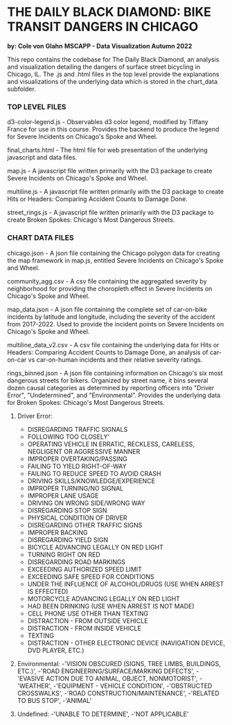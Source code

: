 # THE DAILY BLACK DIAMOND: BIKE TRANSIT DANGERS IN CHICAGO
**by: Cole von Glahn**
**MSCAPP - Data Visualization Autumn 2022**


This repo contains the codebase for The Daily Black Diamond, an analysis and visualization detailing the dangers of surface street bicycling in Chicago, IL. The .js and .html files in the top level provide the explanations and visualizations of the underlying data which is stored in the chart_data subfolder.

### TOP LEVEL FILES

d3-color-legend.js - Observables d3 color legend, modified by Tiffany France for use in this course. Provides the backend to produce the legend for Severe Incidents on Chicago's Spoke and Wheel.

final_charts.html - The html file for web presentation of the underlying javascript and data files.

map.js - A javascript file written primarily with the D3 package to create Severe Incidents on Chicago's Spoke and Wheel.

multiline.js - A javascript file written primarily with the D3 package to create Hits or Headers: Comparing Accident Counts to Damage Done.

street_rings.js - A javascript file written primarily with the D3 package to create Broken Spokes: Chicago's Most Dangerous Streets.

### CHART DATA FILES

chicago.json - A json file containing the Chicago polygon data for creating the map framework in map.js, entitled Severe Incidents on Chicago's Spoke and Wheel.

community_agg.csv - A csv file containing the aggregated severity by neighborhood for providing the choropleth effect in Severe Incidents on Chicago's Spoke and Wheel.

map_data.json - A json file containing the complete set of car-on-bike incidents by latitude and longitude, including the severity of the accident from 2017-2022. Used to provide the incident points on Severe Incidents on Chicago's Spoke and Wheel.

multiline_data_v2.csv - A csv file containing the underlying data for Hits or Headers: Comparing Accident Counts to Damage Done, an analysis of car-on-car vs car-on-human incidents and their relative severity ratings.

rings_binned.json - A json file containing information on Chicago's six most dangerous streets for bikers. Organized by street name, it bins several dozen causal categories as determined by reporting officers into "Driver Error", "Undetermined", and "Environmental". Provides the underlying data for Broken Spokes: Chicago's Most Dangerous Streets.
1. Driver Error: 
   - DISREGARDING TRAFFIC SIGNALS
   - FOLLOWING TOO CLOSELY'
   - OPERATING VEHICLE IN ERRATIC, RECKLESS, CARELESS, NEGLIGENT OR AGGRESSIVE MANNER
   - IMPROPER OVERTAKING/PASSING
   - FAILING TO YIELD RIGHT-OF-WAY
   - FAILING TO REDUCE SPEED TO AVOID CRASH
   - DRIVING SKILLS/KNOWLEDGE/EXPERIENCE
   - IMPROPER TURNING/NO SIGNAL
   - IMPROPER LANE USAGE
   - DRIVING ON WRONG SIDE/WRONG WAY
   - DISREGARDING STOP SIGN
   - PHYSICAL CONDITION OF DRIVER
   - DISREGARDING OTHER TRAFFIC SIGNS
   - IMPROPER BACKING
   - DISREGARDING YIELD SIGN
   - BICYCLE ADVANCING LEGALLY ON RED LIGHT
   - TURNING RIGHT ON RED
   - DISREGARDING ROAD MARKINGS
   - EXCEEDING AUTHORIZED SPEED LIMIT
   - EXCEEDING SAFE SPEED FOR CONDITIONS
   - UNDER THE INFLUENCE OF ALCOHOL/DRUGS (USE WHEN ARREST IS EFFECTED)
   - MOTORCYCLE ADVANCING LEGALLY ON RED LIGHT
   - HAD BEEN DRINKING (USE WHEN ARREST IS NOT MADE)
   - CELL PHONE USE OTHER THAN TEXTING
   - DISTRACTION - FROM OUTSIDE VEHICLE
   - DISTRACTION - FROM INSIDE VEHICLE
   - TEXTING
   - DISTRACTION - OTHER ELECTRONIC DEVICE (NAVIGATION DEVICE, DVD PLAYER, ETC.)

2. Environmental:
    -'VISION OBSCURED (SIGNS, TREE LIMBS, BUILDINGS, ETC.)',
    -'ROAD ENGINEERING/SURFACE/MARKING DEFECTS',
    -'EVASIVE ACTION DUE TO ANIMAL, OBJECT, NONMOTORIST',
    -'WEATHER',
    -'EQUIPMENT - VEHICLE CONDITION',
    -'OBSTRUCTED CROSSWALKS',
    -'ROAD CONSTRUCTION/MAINTENANCE',
    -'RELATED TO BUS STOP',
    -'ANIMAL'

3. Undefined:
    -'UNABLE TO DETERMINE',
    -'NOT APPLICABLE'

